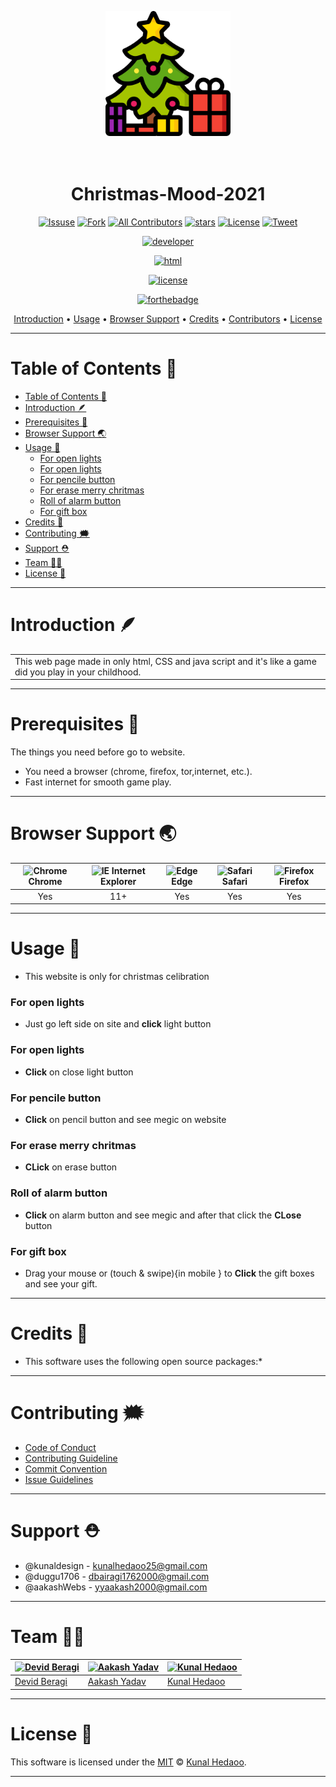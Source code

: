 <p align=""center>
<center>
<a href="https://github.com/kunaldesign/Christmas-Mood-2021"><img src="icon.png" alt="Christmas-Mood-2021" width="200"></a>
<h1>
  <br>
  Christmas-Mood-2021
  <br>
</h1>
</center>

<center>

[![Issuse]( https://img.shields.io/github/issues/kunaldesign/Christmas-Mood-2021)](https://github.com/kunaldesign/Christmas-Mood-2021/issues)
[![Fork](https://img.shields.io/github/forks/kunaldesign/Christmas-Mood-2021)](https://github.com/kunaldesign/Christmas-Mood-2021)
[![All Contributors](https://img.shields.io/badge/all_contributors-3-orange.svg?style=flat-square)](/CONTRIBUTING.md)
[![stars](https://img.shields.io/github/stars/kunaldesign/Christmas-Mood-2021)](https://github.com/kunaldesign/Christmas-Mood-2021)
[![License](https://img.shields.io/github/license/kunaldesign/Christmas-Mood-2021)](/LICENSE)
[![Tweet](https://img.shields.io/twitter/url?url=https%3A%2F%2Fgithub.com%2Fkunaldesign%2FChristmas-Mood-2021)](https://twitter.com/kunalhedaoo25)

[![developer](https://forthebadge.com/images/badges/built-by-developers.svg)](/CONTRIBUTING.md)

[![html](https://forthebadge.com/images/badges/validated-html5.svg)](/index.html)

[![license](https://forthebadge.com/images/badges/open-source.svg)](/LICENSE)



[![forthebadge](https://forthebadge.com/images/badges/uses-css.svg)](/style.css)
</center>
</p>

<p align="center">
  <a href="#introduction-">Introduction</a> •
  <a href="#usage-">Usage</a> •
  <a href="#browser-support-">Browser Support</a> •
  <a href="#credits-">Credits</a> •
  <a href="#contributing-️">Contributors</a> •
  <a href="#license-">License</a>
</p>


---------------------------------------------------------------------------

# Table of Contents 🚩

- [Table of Contents 🚩](#table-of-contents-)
- [Introduction 🪶](#introduction-)
- [Prerequisites 📐](#prerequisites-)
- [Browser Support 🌏](#browser-support-)
- [Usage 🔄](#usage-)
    - [For open lights](#for-open-lights)
    - [For open lights](#for-open-lights-1)
    - [For pencile button](#for-pencile-button)
    - [For erase merry chritmas](#for-erase-merry-chritmas)
    - [Roll of alarm button](#roll-of-alarm-button)
    - [For gift box](#for-gift-box)
- [Credits 🏅](#credits-)
- [Contributing 🗯️](#contributing-️)
- [Support ⛑️](#support-️)
- [Team 👩‍🏭](#team-)
- [License 📜](#license-)

---
# Introduction 🪶

<table>
<tr>
<td>
  This web page made in only html, CSS and java script and it's like a game did you play in your childhood.
</td>
</tr>
</table>

---

# Prerequisites 📐

The things you need before go to website.

- You need a browser (chrome, firefox, tor,internet, etc.).
- Fast internet for smooth game play.

---

# Browser Support 🌏

| <img src="https://user-images.githubusercontent.com/1215767/34348387-a2e64588-ea4d-11e7-8267-a43365103afe.png" alt="Chrome" width="16px" height="16px" /> Chrome | <img src="https://user-images.githubusercontent.com/1215767/34348590-250b3ca2-ea4f-11e7-9efb-da953359321f.png" alt="IE" width="16px" height="16px" /> Internet Explorer | <img src="https://user-images.githubusercontent.com/1215767/34348380-93e77ae8-ea4d-11e7-8696-9a989ddbbbf5.png" alt="Edge" width="16px" height="16px" /> Edge | <img src="https://user-images.githubusercontent.com/1215767/34348394-a981f892-ea4d-11e7-9156-d128d58386b9.png" alt="Safari" width="16px" height="16px" /> Safari | <img src="https://user-images.githubusercontent.com/1215767/34348383-9e7ed492-ea4d-11e7-910c-03b39d52f496.png" alt="Firefox" width="16px" height="16px" /> Firefox |
| :--------------------------------------------------------------------------------------------------------------------------------------------------------------: | :---------------------------------------------------------------------------------------------------------------------------------------------------------------------: | :----------------------------------------------------------------------------------------------------------------------------------------------------------: | :--------------------------------------------------------------------------------------------------------------------------------------------------------------: | :----------------------------------------------------------------------------------------------------------------------------------------------------------------: |
|                                                                               Yes                                                                                |                                                                                   11+                                                                                   |                                                                             Yes                                                                              |                                                                               Yes                                                                                |                                                                                Yes                                                                                 |

---

# Usage 🔄

- This website is only for christmas celibration


### For open lights

- Just go left side on site and **click** light button

### For open lights

- **Click** on close light button

### For pencile button

- **Click** on pencil button and see megic on website

### For erase merry chritmas

- **CLick** on erase button

### Roll of alarm button

- **Click** on alarm button and see megic and after that click the **CLose** button

### For gift box

- Drag your mouse or (touch & swipe){in mobile } to **Click** the gift boxes and see your gift.

---
# Credits 🏅

- This software uses the following open source packages:\*

---

# Contributing 🗯️

- [Code of Conduct](https://github.com/nhn/tui.editor/blob/master/CODE_OF_CONDUCT.md)
- [Contributing Guideline](https://github.com/nhn/tui.editor/blob/master/CONTRIBUTING.md)
- [Commit Convention](https://github.com/nhn/tui.editor/blob/master/docs/COMMIT_MESSAGE_CONVENTION.md)
- [Issue Guidelines](https://github.com/nhn/tui.editor/tree/master/.github/ISSUE_TEMPLATE)


---
# Support ⛑️
 
 - @kunaldesign - kunalhedaoo25@gmail.com 
 - @duggu1706 - dbairagi1762000@gmail.com
 - @aakashWebs - yyaakash2000@gmail.com

 
---
# Team 👩‍🏭

| [![Devid Beragi](https://avatars.githubusercontent.com/u/95434765?v=4)](https://github.com/duggu1706) | [![Aakash Yadav](https://avatars.githubusercontent.com/u/95879826?v=4)](https://github.com/aakashWebs) | [![Kunal Hedaoo](https://avatars.githubusercontent.com/u/49153579?v=4)](https://github.com/kunaldesign) |
| ----------------------------------------------------------------------------------------------------- | ------------------------------------------------------------------------------------------------------ | ------------------------------------------------------------------------------------------------------- |
| [Devid Beragi](https://github.com/duggu1706)                                                          | [Aakash Yadav](https://github.com/aakashWebs)                                                          | [Kunal Hedaoo](https://github.com/kunaldesign)                                                          |

---
# License 📜

This software is licensed under the [MIT](https://github.com/nhn/tui.editor/blob/master/LICENSE) © [Kunal Hedaoo](https://github.com/nhn).

---
